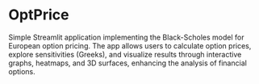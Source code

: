 # OptPrice
Simple Streamlit application implementing the Black-Scholes model for European option pricing. The app allows users to calculate option prices, explore sensitivities (Greeks), and visualize results through interactive graphs, heatmaps, and 3D surfaces, enhancing the analysis of financial options.
